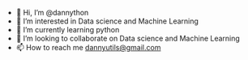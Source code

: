 - 👋 Hi, I’m @dannython
- 👀 I’m interested in Data science and Machine Learning
- 🌱 I’m currently learning python
- 💞️ I’m looking to collaborate on Data science and Machine Learning
- 📫 How to reach me dannyutils@gmail.com

<!---
dannython/dannython is a ✨ special ✨ repository because its `README.md` (this file) appears on your GitHub profile.
You can click the Preview link to take a look at your changes.
--->
